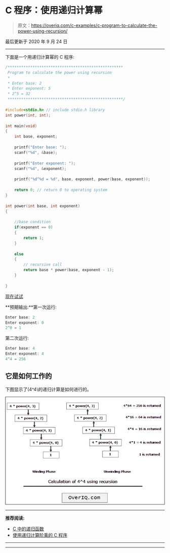 # C 程序：使用递归计算幂

> 原文：<https://overiq.com/c-examples/c-program-to-calculate-the-power-using-recursion/>

最后更新于 2020 年 9 月 24 日

* * *

下面是一个用递归计算幂的 C 程序:

```c
/***************************************************
 Program to calculate the power using recursion 
 * 
 * Enter base: 2
 * Enter exponent: 5
 * 2^5 = 32
 ***************************************************/

#include<stdio.h> // include stdio.h library
int power(int, int);

int main(void)
{    
    int base, exponent;

    printf("Enter base: ");
    scanf("%d", &base);

    printf("Enter exponent: ");
    scanf("%d", &exponent);

    printf("%d^%d = %d", base, exponent, power(base, exponent));

    return 0; // return 0 to operating system
}

int power(int base, int exponent)
{    

    //base condition
    if(exponent == 0)
    {
        return 1;
    }

    else
    {
        // recursive call
        return base * power(base, exponent - 1);
    }

}

```

[现在试试](https://overiq.com/c-online-compiler/3wn/)

**预期输出:**第一次运行:

```c
Enter base: 2
Enter exponent: 0
2^0 = 1

```

第二次运行:

```c
Enter base: 4
Enter exponent: 4
4^4 = 256

```

## 它是如何工作的

下图显示了\(4^4\的递归计算是如何进行的。

![](img/05417f8ae9cee91a7f0924eacb39f7eb.png)

* * *

**推荐阅读:**

*   [C 中的递归函数](/c-programming-101/recursive-function-in-c/)
*   [使用递归计算阶乘的 C 程序](/c-examples/c-program-to-calculate-factorial-using-recursion/)

* * *

* * *